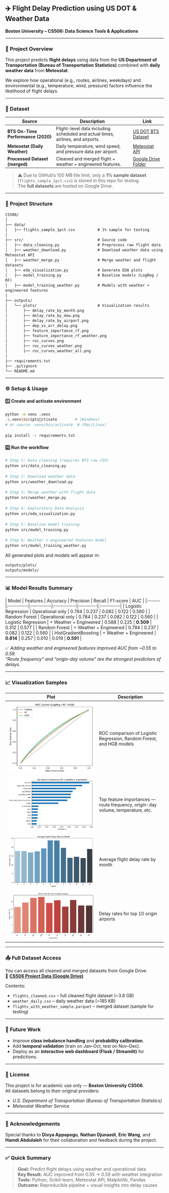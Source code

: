 ## ✈️ Flight Delay Prediction using US DOT & Weather Data  
**Boston University – CS506: Data Science Tools & Applications**  

---

### 📘 Project Overview
This project predicts **flight delays** using data from the **US Department of Transportation (Bureau of Transportation Statistics)** combined with **daily weather data** from **Meteostat**.

We explore how operational (e.g., routes, airlines, weekdays) and environmental (e.g., temperature, wind, pressure) factors influence the likelihood of flight delays.

---

### 🧩 Dataset

| Source | Description | Link |
|--------|--------------|------|
| **BTS On-Time Performance (2020)** | Flight-level data including scheduled and actual times, airlines, and airports. | [US DOT BTS Dataset](https://www.transtats.bts.gov/OT_Delay/OT_DelayCause1.asp) |
| **Meteostat (Daily Weather)** | Daily temperature, wind speed, and pressure data per airport. | [Meteostat API](https://dev.meteostat.net/python/) |
| **Processed Dataset (merged)** | Cleaned and merged flight + weather + engineered features. | [Google Drive Folder](https://drive.google.com/drive/folders/11Bs78yYzX7t18sY3JP_uk08K3PCpzmxg?usp=drive_link) |

> ⚠️ Due to GitHub’s 100 MB file limit, only a **1% sample dataset** (`flights_sample_1pct.csv`) is stored in this repo for testing.  
> The **full datasets** are hosted on Google Drive.

---

### 📂 Project Structure

```
CS506/
│
├── data/
│   ├── flights_sample_1pct.csv          # 1% sample for testing
│
├── src/                                 # Source code
│   ├── data_cleaning.py                 # Preprocess raw flight data
│   ├── weather_download.py              # Download weather data using Meteostat API
│   ├── weather_merge.py                 # Merge weather and flight datasets
│   ├── eda_visualization.py             # Generate EDA plots
│   ├── model_training.py                # Baseline models (LogReg / RF)
│   ├── model_training_weather.py        # Models with weather + engineered features
│
├── outputs/
│   └── plots/                           # Visualization results
│       ├── delay_rate_by_month.png
│       ├── delay_rate_by_dow.png
│       ├── delay_rate_by_airport.png
│       ├── dep_vs_arr_delay.png
│       ├── feature_importance_rf.png
│       ├── feature_importance_rf_weather.png
│       ├── roc_curves.png
│       ├── roc_curves_weather.png
│       ├── roc_curves_weather_all.png
│
├── requirements.txt
├── .gitignore
└── README.md
```

---

### ⚙️ Setup & Usage

#### 1️⃣ Create and activate environment
```bash
python -m venv .venv
.\.venv\Scriptsctivate        # (Windows)
# or source .venv/bin/activate  # (Mac/Linux)

pip install -r requirements.txt
```

#### 2️⃣ Run the workflow
```bash
# Step 1: Data cleaning (requires BTS raw CSV)
python src/data_cleaning.py

# Step 2: Download weather data
python src/weather_download.py

# Step 3: Merge weather with flight data
python src/weather_merge.py

# Step 4: Exploratory Data Analysis
python src/eda_visualization.py

# Step 5: Baseline model training
python src/model_training.py

# Step 6: Weather + engineered features model
python src/model_training_weather.py
```

All generated plots and models will appear in:
```
outputs/plots/
outputs/models/
```

---

### 📊 Model Results Summary

| Model | Features | Accuracy | Precision | Recall | F1-score | AUC |
|:------|:----------|:----------|:-----------|:---------|:----------|
| Logistic Regression | Operational only | 0.784 | 0.237 | 0.082 | 0.122 | 0.560 |
| Random Forest | Operational only | 0.784 | 0.237 | 0.082 | 0.122 | 0.560 |
| Logistic Regression | + Weather + Engineered | 0.588 | 0.225 | **0.509** | 0.312 | 0.577 |
| Random Forest | + Weather + Engineered | 0.784 | 0.237 | 0.082 | 0.122 | 0.560 |
| HistGradientBoosting | + Weather + Engineered | **0.814** | 0.257 | 0.010 | 0.019 | **0.591** |

✅ *Adding weather and engineered features improved AUC from ~0.55 to 0.59.  
“Route frequency” and “origin-day volume” are the strongest predictors of delays.*

---

### 📈 Visualization Samples

| Plot | Description |
|------|--------------|
| ![](outputs/plots/roc_curves_weather_all.png) | ROC comparison of Logistic Regression, Random Forest, and HGB models |
| ![](outputs/plots/feature_importance_rf_weather.png) | Top feature importances — route frequency, origin-day volume, temperature, etc. |
| ![](outputs/plots/delay_rate_by_month.png) | Average flight delay rate by month |
| ![](outputs/plots/delay_rate_by_airport.png) | Delay rates for top 10 origin airports |

---

### 📤 Full Dataset Access

You can access all cleaned and merged datasets from Google Drive:  
📂 [**CS506 Project Data (Google Drive)**](https://drive.google.com/drive/folders/YOUR-FOLDER-ID-HERE)

Contents:
- `flights_cleaned.csv` – full cleaned flight dataset (~3.8 GB)  
- `weather_daily.csv` – daily weather data (~185 KB)  
- `flights_with_weather_sample.parquet` – merged dataset (sample for testing)

---

### 🧠 Future Work
- Improve **class imbalance handling** and **probability calibration**.  
- Add **temporal validation** (train on Jan–Oct, test on Nov–Dec).  
- Deploy as an **interactive web dashboard (Flask / Streamlit)** for predictions.  

---

### 🪪 License
This project is for academic use only — **Boston University CS506**.  
All datasets belong to their original providers:  
- *U.S. Department of Transportation (Bureau of Transportation Statistics)*  
- *Meteostat Weather Service*

---

### 🙌 Acknowledgements
Special thanks to **Divya Appapogu**, **Nathan Djunaedi**, **Eric Wang**, and **Hamdi Abdulaleh** for their collaboration and feedback during the project.

---

### ✅ Quick Summary
> **Goal:** Predict flight delays using weather and operational data  
> **Key Result:** AUC improved from 0.55 → 0.59 with weather integration  
> **Tools:** Python, Scikit-learn, Meteostat API, Matplotlib, Pandas  
> **Outcome:** Reproducible pipeline + visual insights into delay causes  
